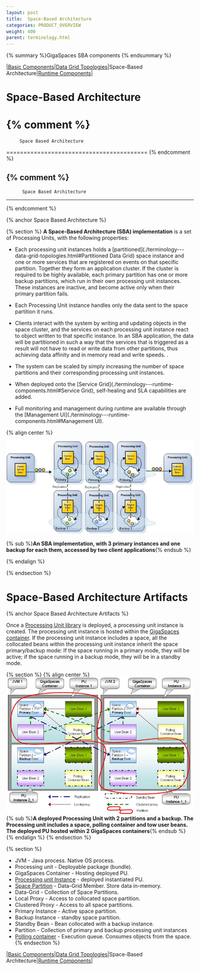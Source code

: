 ```yaml
---
layout: post
title:  Space-Based Architecture
categories: PRODUCT_OVERVIEW
weight: 400
parent: terminology.html
---
```


{% summary %}GigaSpaces SBA components {% endsummary %}

|[Basic Components](./terminology---basic-components.html)|[Data Grid Topologies](./terminology---data-grid-topologies.html)|Space-Based Architecture|[Runtime Components](./terminology---runtime-components.html)|

# Space-Based Architecture

{% comment %}
=========================================

         Space Based Architecture

=========================================
{% endcomment %}

{% comment %}
---------------------------------------
          Space Based Architecture
---------------------------------------
{% endcomment %}

{% anchor Space Based Architecture %}

{% section %}
**A Space-Based Architecture (SBA) implementation** is a set of Processing Units, with the following properties:

- Each processing unit instances holds a [partitioned](./terminology---data-grid-topologies.html#Partitioned Data Grid) space instance and one or more services that are registered on events on that specific partition. Together they form an application cluster. If the cluster is required to be highly available, each primary partition has one or more backup partitions, which run in their own processing unit instances. These instances are inactive, and become active only when their primary partition fails.

- Each Processing Unit instance handles only the data sent to the space partition it runs.

- Clients interact with the system by writing and updating objects in the space cluster, and the services on each processing unit instance react to object written to that specific instance. In an SBA application, the data will be partitioned in such a way that the services that is triggered as a result will not have to read or write data from other partitions, thus achieving data affinity and in memory read and write speeds. .

- The system can be scaled by simply increasing the number of space partitions and their corresponding processing unit instances.

- When deployed onto the [Service Grid](./terminology---runtime-components.html#Service Grid), self-healing and SLA capabilities are added.

- Full monitoring and management during runtime are available through the [Management UI](./terminology---runtime-components.html#Management UI).

{% align center %}

![sba_with_backup.jpg](/attachment_files/sba_with_backup.jpg)

{% sub %}**An SBA implementation, with 3 primary instances and one backup for each them, accessed by two client applications**{% endsub %}

{% endalign %}

{% endsection %}

# Space-Based Architecture Artifacts

{% anchor Space Based Architecture Artifacts %}

Once a [Processing Unit library](./the-processing-unit-structure-and-configuration.html) is deployed, a processing unit instance is created. The processing unit instance is hosted within the [GigaSpaces container]({%currentjavaurl%}/service-grid.html#ServiceGrid-gsc). If the processing unit instance includes a space, all the collocated beans within the processing unit instance inherit the space primary/backup mode: If the space running in a primary mode, they will be active; if the space running in a backup mode, they will be in a standby mode.

{% section %}
{% align center %}
![term_sba_artifacts.jpg](/attachment_files/term_sba_artifacts.jpg)
{% sub %}**A deployed Processing Unit with 2 partitions and a backup. The Processing unit includes a space, polling container and tow user beans. The deployed PU hosted within 2 GigaSpaces containers**{% endsub %}
{% endalign %}
{% endsection %}

{% section %}
- JVM - Java process. Native OS process.
- Processing unit - Deployable package (bundle).
- GigaSpaces Container - Hosting deployed PU.
- [Processing unit Instance](./packaging-and-deployment.html) - deployed instantiated PU.
- [Space Partition](./terminology---data-grid-topologies.html) - Data-Grid Member. Store data in-memory.
- Data-Grid - Collection of Space Partitions.
- Local Proxy - Access to collocated space partition.
- Clustered Proxy - Access to all space partitions.
- Primary Instance - Active space partition.
- Backup Instance - standby space partition.
- Standby Bean - Bean collocated with a backup instance.
- Partition - Collection of primary and backup processing unit instances
- [Polling container](./polling-container.html) - Execution queue. Consumes objects from the space.
{% endsection %}

|[Basic Components](./terminology---basic-components.html)|[Data Grid Topologies](./terminology---data-grid-topologies.html)|Space-Based Architecture|[Runtime Components](./terminology---runtime-components.html)|
